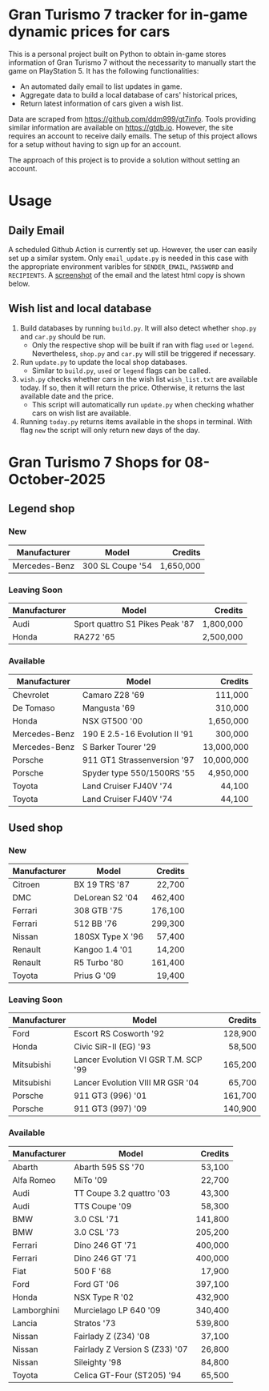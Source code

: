 # Gran Turismo 7 tracker for in-game dynamic prices for cars

This is a personal project built on Python to obtain in-game stores information of Gran Turismo 7 without the necessarity to manually start the game on PlayStation 5. It has the following functionalities:

- An automated daily email to list updates in game.
- Aggregate data to build a local database of cars' historical prices,
- Return latest information of cars given a wish list.

Data are scraped from https://github.com/ddm999/gt7info. Tools providing similar information are available on https://gtdb.io. However, the site requires an account to receive daily emails. The setup of this project allows for a setup without having to sign up for an account.

The approach of this project is to provide a solution without setting an account.

# Usage

## Daily Email

A scheduled Github Action is currently set up. However, the user can easily set up a similar system. Only `email_update.py` is needed in this case with the appropriate environment varibles for `SENDER_EMAIL`, `PASSWORD` and `RECIPIENTS`. A [screenshot](https://raw.githubusercontent.com/marcohoucheng/Gran-Turismo-7-Price-Tracker/main/data/email_screenshot.png) of the email and the latest html copy is shown below.

## Wish list and local database

1. Build databases by running `build.py`. It will also detect whether `shop.py` and `car.py` should be run.
    - Only the respective shop will be built if ran with flag `used` or `legend`. Nevertheless, `shop.py` and `car.py` will still be triggered if necessary.
2. Run `update.py` to update the local shop databases.
    - Similar to `build.py`, `used` or `legend` flags can be called.
3. `wish.py` checks whether cars in the wish list `wish_list.txt` are available today. If so, then it will return the price. Otherwise, it returns the last available date and the price.
    - This script will automatically run `update.py` when checking whather cars on wish list are available.
4. Running `today.py` returns items available in the shops in terminal. With flag `new` the script will only return new days of the day.


# Gran Turismo 7 Shops for 08-October-2025



## Legend shop

### New
 | Manufacturer | Model | Credits |
 | --- | --- | --: |
|Mercedes-Benz|300 SL Coupe '54|1,650,000|

### Leaving Soon
 | Manufacturer | Model | Credits |
 | --- | --- | --: |
|Audi|Sport quattro S1 Pikes Peak '87|1,800,000|
|Honda|RA272 '65|2,500,000|

### Available
 | Manufacturer | Model | Credits |
 | --- | --- | --: |
|Chevrolet|Camaro Z28 '69|111,000|
|De Tomaso|Mangusta '69|310,000|
|Honda|NSX GT500 '00|1,650,000|
|Mercedes-Benz|190 E 2.5-16 Evolution II '91|300,000|
|Mercedes-Benz|S Barker Tourer '29|13,000,000|
|Porsche|911 GT1 Strassenversion '97|10,000,000|
|Porsche|Spyder type 550/1500RS '55|4,950,000|
|Toyota|Land Cruiser FJ40V '74|44,100|
|Toyota|Land Cruiser FJ40V '74|44,100|


## Used shop

### New
 | Manufacturer | Model | Credits |
 | --- | --- | --: |
|Citroen|BX 19 TRS '87|22,700|
|DMC|DeLorean S2 '04|462,400|
|Ferrari|308 GTB '75|176,100|
|Ferrari|512 BB '76|299,300|
|Nissan|180SX Type X '96|57,400|
|Renault|Kangoo 1.4 '01|14,200|
|Renault|R5 Turbo '80|161,400|
|Toyota|Prius G '09|19,400|

### Leaving Soon
 | Manufacturer | Model | Credits |
 | --- | --- | --: |
|Ford|Escort RS Cosworth '92|128,900|
|Honda|Civic SiR-II (EG) '93|58,500|
|Mitsubishi|Lancer Evolution VI GSR T.M. SCP '99|165,200|
|Mitsubishi|Lancer Evolution VIII MR GSR '04|65,700|
|Porsche|911 GT3 (996) '01|161,700|
|Porsche|911 GT3 (997) '09|140,900|

### Available
 | Manufacturer | Model | Credits |
 | --- | --- | --: |
|Abarth|Abarth 595 SS '70|53,100|
|Alfa Romeo|MiTo '09|22,700|
|Audi|TT Coupe 3.2 quattro '03|43,300|
|Audi|TTS Coupe '09|58,300|
|BMW|3.0 CSL '71|141,800|
|BMW|3.0 CSL '73|205,200|
|Ferrari|Dino 246 GT '71|400,000|
|Ferrari|Dino 246 GT '71|400,000|
|Fiat|500 F '68|17,900|
|Ford|Ford GT '06|397,100|
|Honda|NSX Type R '02|432,900|
|Lamborghini|Murcielago LP 640 '09|340,400|
|Lancia|Stratos '73|539,800|
|Nissan|Fairlady Z (Z34) '08|37,100|
|Nissan|Fairlady Z Version S (Z33) '07|26,800|
|Nissan|Sileighty '98|84,800|
|Toyota|Celica GT-Four (ST205) '94|65,500|
